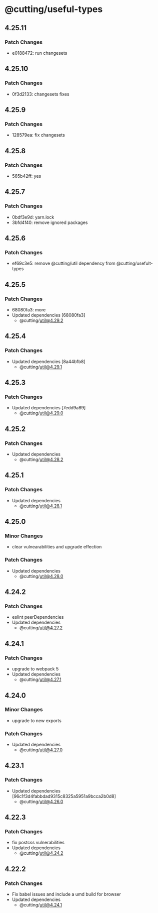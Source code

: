 # @cutting/useful-types

## 4.25.11

### Patch Changes

- e0188472: run changesets

## 4.25.10

### Patch Changes

- 0f3d2133: changesets fixes

## 4.25.9

### Patch Changes

- 128579ea: fix changesets

## 4.25.8

### Patch Changes

- 565b42ff: yes

## 4.25.7

### Patch Changes

- 0bdf3e9d: yarn.lock
- 3bfd4f40: remove ignored packages

## 4.25.6

### Patch Changes

- ef69c3e5: remove @cutting/util dependency from @cutting/usefult-types

## 4.25.5

### Patch Changes

- 68080fa3: more
- Updated dependencies [68080fa3]
  - @cutting/util@4.29.2

## 4.25.4

### Patch Changes

- Updated dependencies [8a44b1b8]
  - @cutting/util@4.29.1

## 4.25.3

### Patch Changes

- Updated dependencies [7edd9a89]
  - @cutting/util@4.29.0

## 4.25.2

### Patch Changes

- Updated dependencies
  - @cutting/util@4.28.2

## 4.25.1

### Patch Changes

- Updated dependencies
  - @cutting/util@4.28.1

## 4.25.0

### Minor Changes

- clear vulnearabilities and upgrade effection

### Patch Changes

- Updated dependencies
  - @cutting/util@4.28.0

## 4.24.2

### Patch Changes

- eslint peerDependencies
- Updated dependencies
  - @cutting/util@4.27.2

## 4.24.1

### Patch Changes

- upgrade to webpack 5
- Updated dependencies
  - @cutting/util@4.27.1

## 4.24.0

### Minor Changes

- upgrade to new exports

### Patch Changes

- Updated dependencies
  - @cutting/util@4.27.0

## 4.23.1

### Patch Changes

- Updated dependencies [96c1f3d4fabbdad9315c8325a5951a9bcca2b0d8]
  - @cutting/util@4.26.0

## 4.22.3

### Patch Changes

- fix postcss vulnerabilities
- Updated dependencies
  - @cutting/util@4.24.2

## 4.22.2

### Patch Changes

- Fix babel issues and include a umd build for browser
- Updated dependencies
  - @cutting/util@4.24.1
